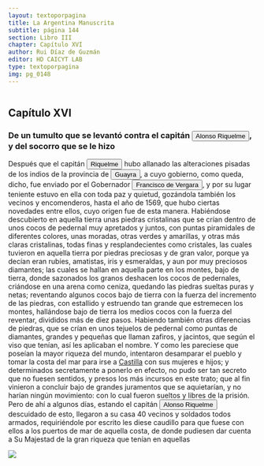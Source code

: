 ```yaml
---
layout: textoporpagina
title: La Argentina Manuscrita
subtitle: página 144
section: Libro III
chapter: Capítulo XVI
author: Rui Díaz de Guzmán
editor: HD CAICYT LAB
type: textoporpagina
img: pg_0148
---
```

<div class="row">
    <div class="column">
<h2>Capítulo XVI</h2><h3>De un tumulto que se levantó contra el capitán <button class="balloon" data-balloon-pos="up" data-balloon-length="large" data-balloon="Alonso Riquelme de Guzmán y Ponce de León - nació en Jerez de la Frontera por 1519. Ruy Díaz de Guzmán - su padre - le declaró hijo suyo y de Violante Ponce de León, el 13-VIII-1528, en una escritura de poder general a favor de Juan de Xerez, procurador de Sevilla. Desde su infancia y hasta su primera juventud sirvió de paje y luego como secretario de sus presuntos deudos los Duques de Medina Sidonia, Juan Alonso de Guzmán y Ana de Aragón. Tenía 21 años cuando se alistó en la armada de su pariente Alvar Núñez Cabeza de Vaca (tío carnal de su madrastra y del mismo linaje de su abuela Catalina de Zurita), y zarpó con rumbo al Río de la Plata .">Alonso Riquelme</button>, y del socorro que se le hizo</h3><p>Después que el capitán <button class="balloon" data-balloon-pos="up" data-balloon-length="large" data-balloon="Alonso Riquelme de Guzmán y Ponce de León - nació en Jerez de la Frontera por 1519. Ruy Díaz de Guzmán - su padre - le declaró hijo suyo y de Violante Ponce de León, el 13-VIII-1528, en una escritura de poder general a favor de Juan de Xerez, procurador de Sevilla. Desde su infancia y hasta su primera juventud sirvió de paje y luego como secretario de sus presuntos deudos los Duques de Medina Sidonia, Juan Alonso de Guzmán y Ana de Aragón. Tenía 21 años cuando se alistó en la armada de su pariente Alvar Núñez Cabeza de Vaca (tío carnal de su madrastra y del mismo linaje de su abuela Catalina de Zurita), y zarpó con rumbo al Río de la Plata .">Riquelme</button> hubo allanado las alteraciones pisadas de los indios de la provincia de <a href="https://recogito.pelagios.org/document/wzqxhk0h3vpikm/part/1/edit#3445e858-ba51-4d4c-8a48-f0f1014cc360" target="_blank"><button class="balloon" data-balloon-pos="up" data-balloon-length="large" data-balloon="Amplia región comprendida dentro de la Gobernación del Río de la Plata y el océano Atlántico, en el actual territorio brasileño. Fue colonizada desde Asunción del Paraguay, pero las constantes incursiones de los bandeirantes portugueses frenaron su expansión.">Guayra</button></a>, a cuyo gobierno, como queda, dicho, fue enviado por el Gobernador <button class="balloon" data-balloon-pos="up" data-balloon-length="large" data-balloon="Francisco Ortiz de Vergara (Sevilla, 1524 – Ciudad Zaratina de la Banda Oriental,  2 de diciembre de 1574) fue un hidalgo, Conquistador, explorador, poblador español. Hijo de Francisco de Vergara y de Beatriz de Roelas, además de hermano del teniente de gobernador del Guayrá, el capitán Ruy Díaz de Melgarejo. Fue nombrado por los vocales del cabildo asunceno gobernador interino del Río de la Plata y del Paraguay, luego del fallecimiento del predecesor Gonzalo de Mendoza, y confirmado por el obispo Pedro Fernández de la Torre, el día 22 de julio de 1558.">Francisco de Vergara</button>, y por su lugar teniente estuvo en ella con toda paz y quietud, gozándola también los vecinos y encomenderos, hasta el año de 1569, que hubo ciertas novedades entre ellos, cuyo origen fue de esta manera. Habiéndose descubierto en aquella tierra unas piedras cristalinas que se crían dentro de unos cocos de pedernal muy apretados y juntos, con puntas piramidales de diferentes colores, unas moradas, otras verdes y amarillas, y otras más claras cristalinas, todas finas y resplandecientes como cristales, las cuales tuvieron en aquella tierra por piedras preciosas y de gran valor, porque ya decían eran rubíes, amatistas, iris y esmeraldas, y aun por muy preciosos diamantes; las cuales se hallan en aquella parte en los montes, bajo de tierra, donde sazonados los granos deshacen los cocos de pedernales, criándose en una arena como ceniza, quedando las piedras sueltas puras y netas; reventando algunos cocos bajo de tierra con la fuerza del incremento de las piedras, con estallido y estruendo tan grande que estremecen los montes, hallándose bajo de tierra los medios cocos con la fuerza del reventar, divididos más de diez pasos. Habiendo también otras diferencias de piedras, que se crían en unos tejuelos de pedernal como puntas de diamantes, grandes y pequeñas que llaman zafiros, y jacintos, que según el viso que tenían, así les aplicaban el nombre. Y como les pareciese que poseían la mayor riqueza del mundo, intentaron desamparar el pueblo y tomar la costa del mar para irse a <a href="https://recogito.pelagios.org/document/wzqxhk0h3vpikm/part/1/edit#da20a29a-e138-42da-bcf3-35033e797665" target="_blank">Castilla</a> con sus mujeres e hijos; y determinados secretamente a ponerlo en efecto, no pudo ser tan secreto que no fuesen sentidos, y presos los más incursos en este trato; que al fin vinieron a concluir bajo de grandes juramentos que se aquietarían, y no harían ningún movimiento: con lo cual fueron sueltos y libres de la prisión. Pero de ahí a algunos días, estando el capitán <button class="balloon" data-balloon-pos="up" data-balloon-length="large" data-balloon="Alonso Riquelme de Guzmán y Ponce de León - nació en Jerez de la Frontera por 1519. Ruy Díaz de Guzmán - su padre - le declaró hijo suyo y de Violante Ponce de León, el 13-VIII-1528, en una escritura de poder general a favor de Juan de Xerez, procurador de Sevilla. Desde su infancia y hasta su primera juventud sirvió de paje y luego como secretario de sus presuntos deudos los Duques de Medina Sidonia, Juan Alonso de Guzmán y Ana de Aragón. Tenía 21 años cuando se alistó en la armada de su pariente Alvar Núñez Cabeza de Vaca (tío carnal de su madrastra y del mismo linaje de su abuela Catalina de Zurita), y zarpó con rumbo al Río de la Plata .">Alonso Riquelme</button> descuidado de esto, llegaron a su casa 40 vecinos y soldados todos armados, requiriéndole por escrito les diese caudillo para que fuese con ellos a los puertos de mar de aquella costa, de donde pudiesen dar cuenta a Su Majestad de la gran riqueza que tenían en aquellas </p></div>

<div class="column">
<a href="{{site.baseurl}}/assets/img/argentina_manuscrita/{{page.img}}.jpg"><img src="{{site.baseurl}}/assets/img/argentina_manuscrita/{{page.img}}.jpg"></a>
</div>
</div>